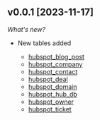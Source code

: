 ## v0.0.1 [2023-11-17]

_What's new?_

- New tables added

  - [hubspot_blog_post](https://hub.steampipe.io/plugins/turbot/hubspot/tables/hubspot_blog_post)
  - [hubspot_company](https://hub.steampipe.io/plugins/turbot/hubspot/tables/hubspot_company)
  - [hubspot_contact](https://hub.steampipe.io/plugins/turbot/hubspot/tables/hubspot_contact)
  - [hubspot_deal](https://hub.steampipe.io/plugins/turbot/hubspot/tables/hubspot_deal)
  - [hubspot_domain](https://hub.steampipe.io/plugins/turbot/hubspot/tables/hubspot_domain)
  - [hubspot_hub_db](https://hub.steampipe.io/plugins/turbot/hubspot/tables/hubspot_hub_db)
  - [hubspot_owner](https://hub.steampipe.io/plugins/turbot/hubspot/tables/hubspot_owner)
  - [hubspot_ticket](https://hub.steampipe.io/plugins/turbot/hubspot/tables/hubspot_ticket)